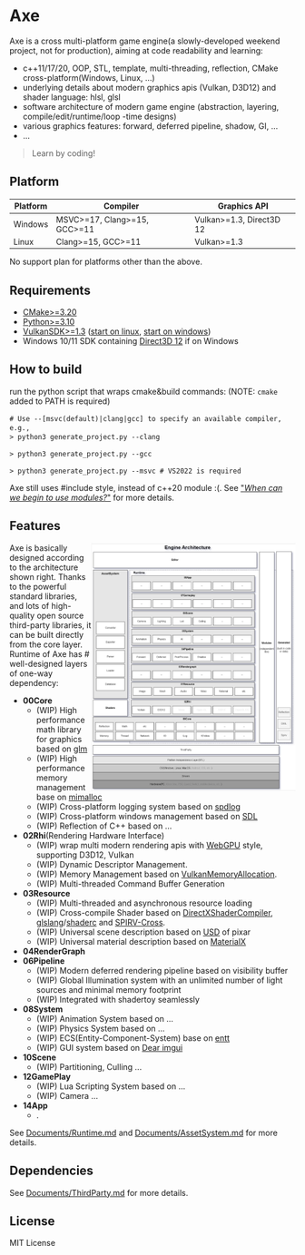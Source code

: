 # Axe
Axe is a cross multi-platform game engine(a slowly-developed weekend project, not for production), aiming at code readability and learning:
 - c++11/17/20, OOP, STL, template, multi-threading, reflection, CMake cross-platform(Windows, Linux, ...)
 - underlying details about modern graphics apis (Vulkan, D3D12) and shader language: hlsl, glsl
 - software architecture of modern game engine (abstraction, layering, compile/edit/runtime/loop -time designs)
 - various graphics features: forward, deferred pipeline, shadow, GI, ...
 - ...

> Learn by coding!

## Platform

|Platform|Compiler| Graphics API|
|---|---|---|
|Windows| MSVC>=17, Clang>=15, GCC>=11 | Vulkan>=1.3, Direct3D 12|
|Linux| Clang>=15, GCC>=11  | Vulkan>=1.3|

No support plan for platforms other than the above.

## Requirements
- [CMake>=3.20](https://cmake.org/download/)
- [Python>=3.10](https://www.python.org/downloads/)
- [VulkanSDK>=1.3](https://vulkan.lunarg.com/) ([start on linux](https://vulkan.lunarg.com/doc/view/latest/linux/getting_started.html), [start on windows](https://vulkan.lunarg.com/doc/view/latest/windows/getting_started.html))
- Windows 10/11 SDK containing [Direct3D 12](https://learn.microsoft.com/en-us/windows/win32/direct3d12/direct3d-12-graphics) if on Windows

## How to build

run the python script that wraps cmake&build commands: (NOTE: `cmake` added to PATH is required)

```shell
# Use --[msvc(default)|clang|gcc] to specify an available compiler, e.g.,
> python3 generate_project.py --clang
```

```shell
> python3 generate_project.py --gcc
```

```shell
> python3 generate_project.py --msvc # VS2022 is required 
```

Axe still uses #include style, instead of c++20 module :(. See ["*When can we begin to use modules?*"](https://github.com/royjacobson/modules-report) for more details. 

## Features

<img src="Documents/Images/Arch.png" alt="Game Engine Architecture" width=360 align="right"/>

Axe is basically designed according to the architecture shown right. Thanks to the powerful standard libraries, and lots of high-quality open source third-party libraries, it can be built directly from the core layer. Runtime of Axe has # well-designed layers of one-way dependency:

- **00Core**
   - (WIP) High performance math library for graphics based on [glm](https://github.com/g-truc/glm)
   - (WIP) High performance memory management base on [mimalloc](https://github.com/microsoft/mimalloc)
   - (WIP) Cross-platform logging system based on [spdlog](https://github.com/gabime/spdlog)
   - (WIP) Cross-platform windows management based on [SDL](https://github.com/libsdl-org/SDL)
   - (WIP) Reflection of C++ based on ...
- **02Rhi**(Rendering Hardware Interface)
  - (WIP) wrap multi modern rendering apis with [WebGPU](https://www.w3.org/TR/webgpu/) style, supporting D3D12, Vulkan
  - (WIP) Dynamic Descriptor Management.
  - (WIP) Memory Management based on [VulkanMemoryAllocation](https://github.com/GPUOpen-LibrariesAndSDKs/VulkanMemoryAllocator).
  - (WIP) Multi-threaded Command Buffer Generation
- **03Resource**
  - (WIP) Multi-threaded and asynchronous resource loading
  - (WIP) Cross-compile Shader based on [DirectXShaderCompiler](https://github.com/microsoft/DirectXShaderCompiler), [glslang](https://github.com/KhronosGroup/glslang)/[shaderc](https://github.com/google/shaderc) and [SPIRV-Cross](https://github.com/KhronosGroup/SPIRV-Cross).
  - (WIP) Universal scene description based on [USD](https://github.com/PixarAnimationStudios/USD) of pixar
  - (WIP) Universal material description based on [MaterialX](https://github.com/AcademySoftwareFoundation/MaterialX)
- **04RenderGraph**
- **06Pipeline**
  - (WIP) Modern deferred rendering pipeline based on visibility buffer
  - (WIP) Global Illumination system with an unlimited number of light sources and minimal memory footprint
  - (WIP) Integrated with shadertoy seamlessly
- **08System**
  - (WIP) Animation System based on ...
  - (WIP) Physics System based on ...
  - (WIP) ECS(Entity-Component-System) base on [entt](https://github.com/skypjack/entt)
  - (WIP) GUI system based on [Dear imgui](https://github.com/ocornut/imgui)
- **10Scene**
  - (WIP) Partitioning, Culling ...
- **12GamePlay**
  - (WIP) Lua Scripting System based on ...
  - (WIP) Camera ...
- **14App**
  - .

See [Documents/Runtime.md](/Documents/Runtime.md) and [Documents/AssetSystem.md](/Documents/AssetSystem.md) for more details.

## Dependencies

See [Documents/ThirdParty.md](/Documents/ThirdParty.md) for more details.

## License
MIT License